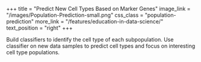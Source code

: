 +++
title = "Predict New Cell Types Based on Marker Genes"
image_link = "/images/Population-Prediction-small.png"
css_class = "population-prediction"
more_link = "/features/education-in-data-science/"
text_position = "right"
+++

Build classifiers to identify the cell type of each subpopulation. Use classifier on new data samples to predict cell types and focus on interesting cell type populations.